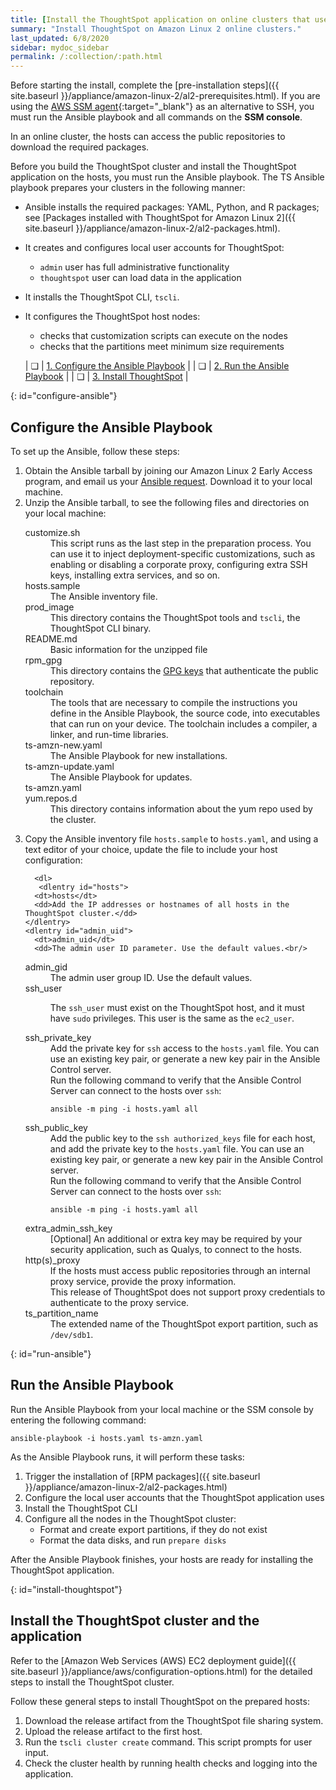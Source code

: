 ```yaml
---
title: [Install the ThoughtSpot application on online clusters that use Amazon Linux 2]
summary: "Install ThoughtSpot on Amazon Linux 2 online clusters."
last_updated: 6/8/2020
sidebar: mydoc_sidebar
permalink: /:collection/:path.html
---
```

Before starting the install, complete the [pre-installation steps]({{ site.baseurl }}/appliance/amazon-linux-2/al2-prerequisites.html). If you are using the [AWS SSM agent](https://docs.aws.amazon.com/systems-manager/latest/userguide/ssm-agent.html){:target="_blank"} as an alternative to SSH, you must run the Ansible playbook and all commands on the __SSM console__.

In an online cluster, the hosts can access the public repositories to download the required packages.

Before you build the ThoughtSpot cluster and install the ThoughtSpot application on the hosts, you must run the Ansible playbook. The TS Ansible playbook prepares your clusters in the following manner:

- Ansible installs the required packages: YAML, Python, and R packages; see [Packages installed with ThoughtSpot for Amazon Linux 2]({{ site.baseurl }}/appliance/amazon-linux-2/al2-packages.html).
- It creates and configures local user accounts for ThoughtSpot:
   - `admin` user has full administrative functionality
   - `thoughtspot` user can load data in the application
- It installs the ThoughtSpot CLI, `tscli`.
- It configures the ThoughtSpot host nodes:
   - checks that customization scripts can execute on the nodes
   - checks that the partitions meet minimum size requirements

   | &#10063; | [1. Configure the Ansible Playbook](#configure-ansible) |
   | &#10063; | [2. Run the Ansible Playbook](#run-ansible) |
   | &#10063; | [3. Install ThoughtSpot](#install-thoughtspot) |


{: id="configure-ansible"}
## Configure the Ansible Playbook

To set up the Ansible, follow these steps:

<ol>
  <li>Obtain the Ansible tarball by joining our Amazon Linux 2 Early Access program, and email us your <a href="mailto:early_access@thoughtspot.com?subject=Amazon%20Linux%202%20Early%20Access%20Program%20Ansible%20File%20Request">Ansible request</a>. Download it to your local machine.</li>

  <li>Unzip the Ansible tarball, to see the following files and directories on your local machine:<br/>
   <dl>
    <dlentry>
      <dt>customize.sh</dt>
      <dd>This script runs as the last step in the preparation process. You can use it to inject deployment-specific customizations, such as enabling or disabling a corporate proxy, configuring extra SSH keys, installing extra services, and so on.</dd>
    </dlentry>
    <dlentry>
      <dt>hosts.sample</dt>
      <dd>The Ansible inventory file.</dd>
    </dlentry>
    <dlentry>
      <dt>prod_image</dt>
      <dd>This directory contains the ThoughtSpot tools and <code>tscli</code>, the ThoughtSpot CLI binary.</dd>
    </dlentry>
    <dlentry>
      <dt>README.md</dt>
      <dd>Basic information for the unzipped file</dd>
    </dlentry>
    <dlentry>
      <dt>rpm_gpg</dt>
      <dd>This directory contains the <a href="https://access.redhat.com/documentation/en-us/red_hat_network/5.0.0/html/client_configuration_guide/ch-gpg-keys" target="_blank">GPG keys</a> that authenticate the public repository.</dd>
    </dlentry>
    <dlentry>
      <dt>toolchain</dt>
      <dd>The tools that are necessary to compile the instructions you define in the Ansible Playbook, the source code, into executables that can run on your device. The toolchain includes a compiler, a linker, and run-time libraries.</dd>
    </dlentry>
    <dlentry>
      <dt>ts-amzn-new.yaml</dt>
      <dd>The Ansible Playbook for new installations.</dd>
    </dlentry>
    <dlentry>
      <dt>ts-amzn-update.yaml</dt>
      <dd>The Ansible Playbook for updates.</dd>
    </dlentry>
    <dlentry>
      <dt>ts-amzn.yaml</dt>
      <dd></dd>
    </dlentry>
    <dlentry>
      <dt>yum.repos.d</dt>
      <dd>This directory contains information about the yum repo used by the cluster.</dd>
    </dlentry>
  </dl>
  </li>

  <li>Copy the Ansible inventory file <code>hosts.sample</code> to <code>hosts.yaml</code>, and using a text editor of your choice, update the file to include your host configuration:<br/>

      <dl>
       <dlentry id="hosts">
      <dt>hosts</dt>
      <dd>Add the IP addresses or hostnames of all hosts in the ThoughtSpot cluster.</dd>
    </dlentry>
    <dlentry id="admin_uid">
      <dt>admin_uid</dt>
      <dd>The admin user ID parameter. Use the default values.<br/>
</dd>
    </dlentry>
    <dlentry id="admin-gid">
      <dt>admin_gid</dt>
      <dd>The admin user group ID. Use the default values.<br/>
</dd>
    </dlentry>
    <dlentry id="ssh_user">
      <dt>ssh_user</dt>
      <dd><p>The <code>ssh_user</code> must exist on the ThoughtSpot host, and it must have <code>sudo</code> privileges. This user is the same as the <code>ec2_user</code>.</p>
</dd>
    </dlentry>
    <dlentry id="ssh_private_key">
      <dt>ssh_private_key</dt>
      <dd>Add the private key for <code>ssh</code> access to the <code>hosts.yaml</code> file. You can use an existing key pair, or generate a new key pair in the Ansible Control server.<br/>
      Run the following command to verify that the Ansible Control Server can connect to the hosts over <code>ssh</code>:<br/><pre><code>ansible -m ping -i hosts.yaml all</code></pre></dd>
    </dlentry>
    <dlentry id="ssh_public_key">
      <dt>ssh_public_key</dt>
      <dd>Add the public key to the <code>ssh authorized_keys</code> file for each host, and add the private key to the <code>hosts.yaml</code> file. You can use an existing key pair, or generate a new key pair in the Ansible Control server.<br/>
      Run the following command to verify that the Ansible Control Server can connect to the hosts over <code>ssh</code>:<br/><pre><code>ansible -m ping -i hosts.yaml all</code></pre></dd>
    </dlentry>
    <dlentry id="extra_admin_ssh_key">
      <dt>extra_admin_ssh_key</dt>
      <dd>[Optional] An additional or extra key may be required by your security application, such as Qualys, to connect to the hosts.</dd>
    </dlentry>
    <dlentry id="http(s)_proxy">
      <dt>http(s)_proxy</dt>
      <dd>If the hosts must access public repositories through an internal proxy service, provide the proxy information.<br/>
      This release of ThoughtSpot does not support proxy credentials to authenticate to the proxy service.</dd>
    </dlentry>  
    <dlentry id="ts_partition_name">
      <dt>ts_partition_name</dt>
      <dd>The extended name of the ThoughtSpot export partition, such as <code>/dev/sdb1</code>.</dd>
    </dlentry>
  </dl>
  </li>
</ol>

{: id="run-ansible"}
## Run the Ansible Playbook

Run the Ansible Playbook from your local machine or the SSM console by entering the following command:

```
ansible-playbook -i hosts.yaml ts-amzn.yaml
```

As the Ansible Playbook runs, it will perform these tasks:

  1. Trigger the installation of [RPM packages]({{ site.baseurl }}/appliance/amazon-linux-2/al2-packages.html)
  2. Configure the local user accounts that the ThoughtSpot application uses
  3. Install the ThoughtSpot CLI
  4. Configure all the nodes in the ThoughtSpot cluster:
     - Format and create export partitions, if they do not exist
     - Format the data disks, and run `prepare disks`

After the Ansible Playbook finishes, your hosts are ready for installing the ThoughtSpot application.

{: id="install-thoughtspot"}
## Install the ThoughtSpot cluster and the application

Refer to the [Amazon Web Services (AWS) EC2 deployment guide]({{ site.baseurl }}/appliance/aws/configuration-options.html) for the detailed steps to install the ThoughtSpot cluster.

Follow these general steps to install ThoughtSpot on the prepared hosts:

1. Download the release artifact from the ThoughtSpot file sharing system.
2. Upload the release artifact to the first host.
3. Run the `tscli cluster create` command. This script prompts for user input.
4. Check the cluster health by running health checks and logging into the application.
